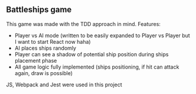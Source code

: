 ## Battleships game

This game was made with the TDD approach in mind.
Features:
- Player vs AI mode (written to be easily expanded to Player vs Player but I want to start React now haha)
- AI places ships randomly
- Player can see a shadow of potential ship position during ships placement phase
- All game logic fully implemented (ships positioning, if hit can attack again, draw is possible)

JS, Webpack and Jest were used in this project
